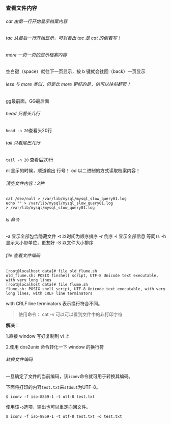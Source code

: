### 查看文件内容

###### cat  由第一行开始显示档案内容 

###### tac  从最后一行开始显示，可以看出 tac 是 cat 的倒着写！ 

###### more 一页一页的显示档案内容 

空白键（space）就往下一页显示，按 b 键就会往回（back）一页显示

###### less 与 more 类似，但是比 more 更好的是，他可以往前翻页！ 

gg最前面，GG最后面 

###### head 只看头几行 

`head -n 20`查看头20行 

###### tail 只看尾巴几行 

`tail -n 20` 查看后20行

nl   显示的时候，顺道输出 行号！ 
od   以二进制的方式读取档案内容！



###### 清空文件内容：3种

```shell
cat /dev/null > /var/lib/mysql/mysql_slow_query01.log
echo "" > /var/lib/mysql/mysql_slow_query01.log
> /var/lib/mysql/mysql_slow_query01.log
```



###### ls 命令

-a 显示全部包含隐藏文件
-t 以时间为顺序排序
-r 倒序
-l 显示全部信息 等同`ll`
-h 显示大小带单位，更友好
-S 以文件大小排序



###### file 查看文件编码

```shell
[root@localhost data]# file old_flume.sh         
old_flume.sh: POSIX finshell script, UTF-8 Unicode text executable, with very long lines
[root@localhost data]# file flume.sh         
flume.sh: POSIX shell script, UTF-8 Unicode text executable, with very long lines, with CRLF line terminators
```

 with CRLF line terminators 表示换行符合不同。

> 使用命令： cat -v 可以可以看到文件中的非打印字符

**解决**：

1.直接 window 写好复制到 vi 上

2.使用 dos2unix 命令转化一下 window 的换行符



###### 转换文件编码

一旦确定了文件的当前编码，该`iconv`命令就可用于转换其编码。

下面将打印的内容`test.txt`来`stdout`为UTF-8。

```shell
$ iconv -f iso-8859-1 -t utf-8 test.txt
```

使用该`-o`选项，输出也可以重定向回文件。

```shell
$ iconv -f iso-8859-1 -t utf-8 test.txt -o test.txt
```

